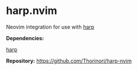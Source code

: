 # harp.nvim

Neovim integration for use with [harp](https://github.com/Axlefublr/harp)

**Dependencies:**

[harp](https://github.com/Axlefublr/harp)

**Repository:** <https://github.com/Thorinori/harp-nvim>

